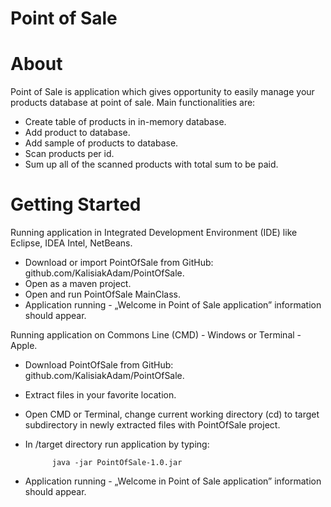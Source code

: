 # Point of Sale 


# About



Point of Sale is application which gives opportunity to easily manage your products database at point of sale. 
Main functionalities are:

* Create table of products in in-memory database.
* Add product to database.
* Add sample of products to database.
* Scan products per id.
* Sum up all of the scanned products with total sum to be paid.


# Getting Started



Running application in Integrated Development Environment (IDE) like Eclipse, IDEA Intel, NetBeans.

* Download or import PointOfSale from GitHub: github.com/KalisiakAdam/PointOfSale.
* Open as a maven project.
* Open and run PointOfSale MainClass.
* Application running	 - „Welcome in Point of Sale application” information should appear.

Running application on Commons Line (CMD) - Windows or Terminal - Apple.

* Download PointOfSale from GitHub: github.com/KalisiakAdam/PointOfSale.
* Extract files in your favorite location.
* Open CMD or Terminal, change current working directory (cd) to target subdirectory in newly extracted files with PointOfSale project.
* In /target directory run application by typing:
		
			java -jar PointOfSale-1.0.jar

* Application running	 - „Welcome in Point of Sale application” information should appear.
